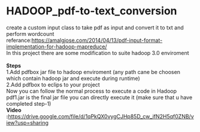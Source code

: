 # HADOOP_pdf-to-text_conversion
create a custom input class to take pdf as input and convert it to txt and perform wordcount  <br/> 
referance:https://amalgjose.com/2014/04/13/pdf-input-format-implementation-for-hadoop-mapreduce/  <br/> 
In this project there are some modification to suite hadoop 3.0 enviroment <br/>  <br/> 
<b>Steps</b> <br/> 
  1.Add pdfbox jar file to hadoop enviroment (any path cane be choosen which contain hadoop jar and execute during runtime) <br/> 
  2.Add pdfbox to eclips to your project  <br/> 
  Now you can follow the normal process to execute a code in Hadoop <br/> 
  pdf1.jar is the final jar file you can directly execute it (make sure that u have completed step-1) <br/> 
  <b>Video :</b>https://drive.google.com/file/d/1qPkQX0vygCJHp85D_cw_ifN2H5qf0ZNB/view?usp=sharing

